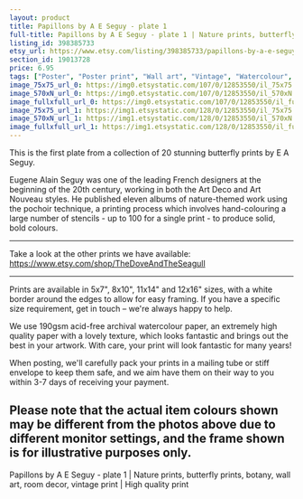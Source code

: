 ```yaml
---
layout: product
title: Papillons by A E Seguy - plate 1 
full-title: Papillons by A E Seguy - plate 1 | Nature prints, butterfly prints, botany, wall art, room decor, vintage print | High quality print
listing_id: 398385733
etsy_url: https://www.etsy.com/listing/398385733/papillons-by-a-e-seguy-plate-1-nature?utm_source=thedoveandtheseagull&utm_medium=api&utm_campaign=api
section_id: 19013728
price: 6.95
tags: ["Poster", "Poster print", "Wall art", "Vintage", "Watercolour", "Nature", "Botanical art", "Wildlife", "Nature print", "Butterfly print", "Butterfly art", "Butterfly poster", "High quality print"]
image_75x75_url_0: https://img0.etsystatic.com/107/0/12853550/il_75x75.985061292_grtn.jpg
image_570xN_url_0: https://img0.etsystatic.com/107/0/12853550/il_570xN.985061292_grtn.jpg
image_fullxfull_url_0: https://img0.etsystatic.com/107/0/12853550/il_fullxfull.985061292_grtn.jpg
image_75x75_url_1: https://img1.etsystatic.com/128/0/12853550/il_75x75.1031593255_bzvs.jpg
image_570xN_url_1: https://img1.etsystatic.com/128/0/12853550/il_570xN.1031593255_bzvs.jpg
image_fullxfull_url_1: https://img1.etsystatic.com/128/0/12853550/il_fullxfull.1031593255_bzvs.jpg
---
```

This is the first plate from a collection of 20 stunning butterfly prints by E A Seguy.

Eugene Alain Seguy was one of the leading French designers at the beginning of the 20th century, working in both the Art Deco and Art Nouveau styles. He published eleven albums of nature-themed work using the pochoir technique, a printing process which involves hand-colouring a large number of stencils - up to 100 for a single print -  to produce solid, bold colours.

---

Take a look at the other prints we have available: https://www.etsy.com/shop/TheDoveAndTheSeagull

---

Prints are available in 5x7&quot;, 8x10&quot;, 11x14&quot; and 12x16&quot; sizes, with a white border around the edges to allow for easy framing. If you have a specific size requirement, get in touch – we&#39;re always happy to help.

We use 190gsm acid-free archival watercolour paper, an extremely high quality paper with a lovely texture, which looks fantastic and brings out the best in your artwork. With care, your print will look fantastic for many years!

When posting, we&#39;ll carefully pack your prints in a mailing tube or stiff envelope to keep them safe, and we aim have them on their way to you within 3-7 days of receiving your payment.

Please note that the actual item colours shown may be different from the photos above due to different monitor settings, and the frame shown is for illustrative purposes only.
---

Papillons by A E Seguy - plate 1 | Nature prints, butterfly prints, botany, wall art, room decor, vintage print | High quality print
